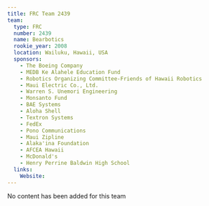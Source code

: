 ```yaml
---
title: FRC Team 2439
team:
  type: FRC
  number: 2439
  name: Bearbotics
  rookie_year: 2008
  location: Wailuku, Hawaii, USA
  sponsors:
    - The Boeing Company
    - MEDB Ke Alahele Education Fund
    - Robotics Organizing Committee-Friends of Hawaii Robotics
    - Maui Electric Co., Ltd.
    - Warren S. Unemori Engineering
    - Monsanto Fund
    - BAE Systems
    - Aloha Shell
    - Textron Systems
    - FedEx
    - Pono Communications
    - Maui Zipline
    - Alaka'ina Foundation
    - AFCEA Hawaii
    - McDonald's
    - Henry Perrine Baldwin High School
  links:
    Website: 
---
```

No content has been added for this team